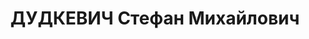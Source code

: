 ---
title: ДУДКЕВИЧ Стефан Михайлович
description: "Род. в 1897, Польша, поляк. Род занятий: до ареста военком 14-й ОМСБ,\
  \ по званию - ст. политрук. \n  Осужден Тройкой при НКВД ГССР 04.12.1937. Мера наказания:\
  \ расстрел с конфискацией личного имущества. Дата расстрела: 11.12.1937"
---